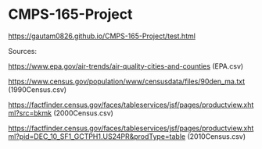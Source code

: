 # CMPS-165-Project
https://gautam0826.github.io/CMPS-165-Project/test.html

Sources:

https://www.epa.gov/air-trends/air-quality-cities-and-counties (EPA.csv)

https://www.census.gov/population/www/censusdata/files/90den_ma.txt (1990Census.csv)

https://factfinder.census.gov/faces/tableservices/jsf/pages/productview.xhtml?src=bkmk (2000Census.csv)

https://factfinder.census.gov/faces/tableservices/jsf/pages/productview.xhtml?pid=DEC_10_SF1_GCTPH1.US24PR&prodType=table (2010Census.csv)
